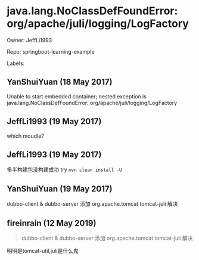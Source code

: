 # java.lang.NoClassDefFoundError: org/apache/juli/logging/LogFactory

Owner: JeffLi1993

Repo: springboot-learning-example

Labels: 

## YanShuiYuan (18 May 2017)

Unable to start embedded container; nested exception is java.lang.NoClassDefFoundError: org/apache/juli/logging/LogFactory

## JeffLi1993 (19 May 2017)

which moudle?

## JeffLi1993 (19 May 2017)

多半构建包没构建成功
try 
`mvn clean install -U`

## YanShuiYuan (19 May 2017)

dubbo-client & dubbo-server
添加
org.apache.tomcat
tomcat-juli
解决

## fireinrain (12 May 2019)

> dubbo-client & dubbo-server
> 添加
> org.apache.tomcat
> tomcat-juli
> 解决

明明是tomcat-util,juli是什么鬼


